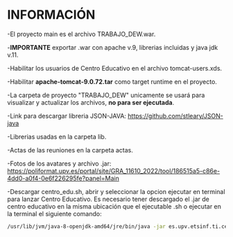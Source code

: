 # INFORMACIÓN
-El proyecto main es el archivo TRABAJO_DEW.war.

-**IMPORTANTE** exportar .war con apache v.9, librerias incluidas y java jdk v.11.

-Habilitar los usuarios de Centro Educativo en el archivo tomcat-users.xds.

-Habilitar **apache-tomcat-9.0.72.tar** como target runtime en el proyecto.

-La carpeta de proyecto "TRABAJO_DEW" unicamente se usará para visualizar y actualizar los archivos, **no para ser ejecutada**.

-Link para descargar libreria JSON-JAVA: https://github.com/stleary/JSON-java

-Librerias usadas en la carpeta lib.

-Actas de las reuniones en la carpeta actas.

-Fotos de los avatares y archivo .jar: https://poliformat.upv.es/portal/site/GRA_11610_2022/tool/186515a5-c86e-4dd0-a0f4-0e6f226295fe?panel=Main

-Descargar centro_edu.sh, abrir y seleccionar la opcion ejecutar en terminal para lanzar Centro Educativo. Es necesario tener descargado el .jar de centro educativo en la misma ubicación que el ejecutable .sh o ejecutar en la terminal el siguiente comando:
```sh
/usr/lib/jvm/java-8-openjdk-amd64/jre/bin/java -jar es.upv.etsinf.ti.centroeducativo-0.2.0.jar
```
